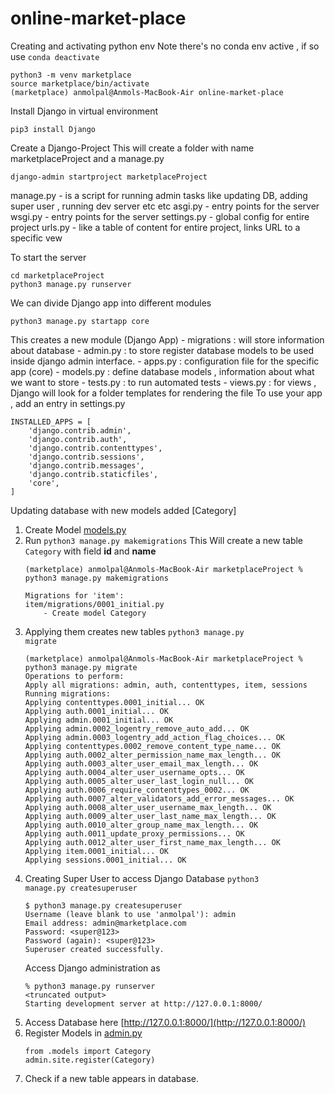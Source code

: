 # online-market-place

Creating and activating python env
Note there's no conda env active , if so  use <code>conda deactivate</code>
```
python3 -m venv marketplace
source marketplace/bin/activate
(marketplace) anmolpal@Anmols-MacBook-Air online-market-place 
```
Install Django in virtual environment
```
pip3 install Django
```
Create a Django-Project
    This will create a folder with name marketplaceProject and a manage.py
```
django-admin startproject marketplaceProject
```

manage.py - is a script for running admin tasks like updating DB, adding super user , running dev server etc etc
asgi.py - entry points for the server
wsgi.py - entry points for the server
settings.py - global config for entire project
urls.py - like a table of content for entire project, links URL to a specific vew

To start the server
```
cd marketplaceProject
python3 manage.py runserver
```

We can divide Django app into different modules 
```
python3 manage.py startapp core
```
This creates a new module (Django App)
    - migrations : will store information about database
    - admin.py : to store register database models to be used inside django admin interface.
    - apps.py : configuration file for the specific app (core)
    - models.py : define database models , information about what we want to store 
    - tests.py : to run automated tests
    - views.py : for views , Django will look for a folder templates for rendering the file
To use your app ,  add an entry in settings.py
```
INSTALLED_APPS = [
    'django.contrib.admin',
    'django.contrib.auth',
    'django.contrib.contenttypes',
    'django.contrib.sessions',
    'django.contrib.messages',
    'django.contrib.staticfiles',
    'core',
]
```
Updating database with new models added [Category]
1. Create Model [models.py](marketplaceProject/item/models.py)
2. Run <code>python3 manage.py makemigrations</code>
   This Will create a new table <code>Category</code> with field <b>id</b> and <b>name</b>
    ```
    (marketplace) anmolpal@Anmols-MacBook-Air marketplaceProject % python3 manage.py makemigrations

    Migrations for 'item':
    item/migrations/0001_initial.py
        - Create model Category
    ```
3. Applying them creates new tables <code>python3 manage.py migrate</code>
    ```
    (marketplace) anmolpal@Anmols-MacBook-Air marketplaceProject % python3 manage.py migrate
    Operations to perform:
    Apply all migrations: admin, auth, contenttypes, item, sessions
    Running migrations:
    Applying contenttypes.0001_initial... OK
    Applying auth.0001_initial... OK
    Applying admin.0001_initial... OK
    Applying admin.0002_logentry_remove_auto_add... OK
    Applying admin.0003_logentry_add_action_flag_choices... OK
    Applying contenttypes.0002_remove_content_type_name... OK
    Applying auth.0002_alter_permission_name_max_length... OK
    Applying auth.0003_alter_user_email_max_length... OK
    Applying auth.0004_alter_user_username_opts... OK
    Applying auth.0005_alter_user_last_login_null... OK
    Applying auth.0006_require_contenttypes_0002... OK
    Applying auth.0007_alter_validators_add_error_messages... OK
    Applying auth.0008_alter_user_username_max_length... OK
    Applying auth.0009_alter_user_last_name_max_length... OK
    Applying auth.0010_alter_group_name_max_length... OK
    Applying auth.0011_update_proxy_permissions... OK
    Applying auth.0012_alter_user_first_name_max_length... OK
    Applying item.0001_initial... OK
    Applying sessions.0001_initial... OK
    ```
4. Creating Super User to access Django Database <code>python3 manage.py createsuperuser</code>
    ```
    $ python3 manage.py createsuperuser 
    Username (leave blank to use 'anmolpal'): admin
    Email address: admin@marketplace.com
    Password: <super@123>
    Password (again): <super@123>
    Superuser created successfully.
    ```
    Access Django administration as
    ```
    % python3 manage.py runserver 
    <truncated output>
    Starting development server at http://127.0.0.1:8000/
    ```
5. Access Database here [http://127.0.0.1:8000/](http://127.0.0.1:8000/)
6. Register Models in [admin.py](marketplaceProject/item/admin.py)
    ```
    from .models import Category
    admin.site.register(Category)
    ```
7. Check if a new table appears in database.